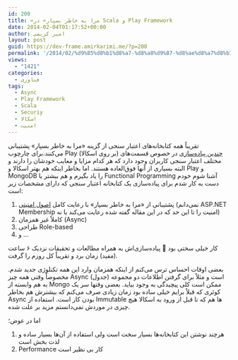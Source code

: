 ```yaml
---
id: 200
title: «مرا به خاطر بسپار» در Scala و Play Framework
date: 2014-02-04T01:17:52+00:00
author: امیر کریمی
layout: post
guid: https://dev-frame.amirkarimi.me/?p=200
permalink: '/2014/02/%d9%85%d8%b1%d8%a7-%d8%a8%d9%87-%d8%ae%d8%a7%d8%b7%d8%b1-%d8%a8%d8%b3%d9%be%d8%a7%d8%b1-%d8%af%d8%b1-scala-play-framework/'
views:
  - "1421"
categories:
  - فناوری
tags:
  - Async
  - Play Framework
  - Scala
  - Securiy
  - اسکالا
  - امنیت
---
```

تقریباً همه کتابخانه‌های اعتبار سنجی از گزینه «مرا به خاطر بسپار» پشتیبانی می‌کنند.برای چارچوب Play (بر روی اسکالا) <a href="http://tersesystems.com/2012/07/07/remember-me-cookies-for-play-2-dot-0/" target="_blank">چندین پیاده‌سازی</a> در خصوص قسمت‌های مختلف اعتبار سنجی کاربران وجود دارد که هر کدام مزایا و معایب خودشان را دارند و البته بسیاری از آنها فوق‌العاده هستند. اما بخاطر اینکه هم بهتر اسکالا و Play و MongoDB را یاد بگیرم و هم بیشتر با Functional Programming آشنا شوم خودم دست به کار شدم برای پیاده‌سازی یک کتابخانه اعتبار سنجی که دارای مشخصات زیر است:

  1. پشتیبانی از «مرا به خاطر بسپار» با رعایت کامل <a href="http://fishbowl.pastiche.org/2004/01/19/persistent_login_cookie_best_practice/" target="_blank">اصول امنیتی</a> (نمی‌دانم ASP.NET Membership امنیت را تا این حد که در این مقاله گفته شده رعایت می‌کند یا نه)
  2. کاملاً غیر همزمان (Async)
  3. طراحی Role-based
  4. و &#8230;

کار خیلی سختی بود 🙁 پیاده‌سازی‌اش به همراه مطالعات و تحقیقات نزدیک ۶ ساعت (مفید) زمان برد و تقریباً کل روزم را گرفت.

بعضی اوقات احساس ترس می‌کنم از اینکه همزمان وارد این همه تکنلوژی جدید شدم. مخصوصاً وقتی همه چیز Async است و مثلاً برای گرفتن اطلاعات دو مجموعه (جدول) به هم وابسته از Mongo ممکن است کلی پیچیدگی به وجود بیاید. بعضی وقتها سر یک کوئری که قبلاً برایم خیلی ساده بود زمان زیادی صرف می‌کنم که بیشترش هم بخاطر Async بودن کار است. استفاده از Immutable ها هم که تا قبل از ورود به اسکالا هیچ چیزی در موردش نمی‌دانستم مزید بر علت شده.

اما در عوض؛

  1. هرچند نوشتن این کتابخانه‌ها بسیار سخت است ولی استفاده از آن‌ها بسیار ساده و لذت بخش است
  2. Performance کار بی نظیر است